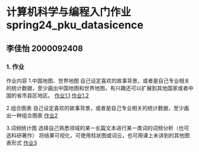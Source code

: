 # 计算机科学与编程入门作业 spring24_pku_datasicence
## 李佳怡 2000092408
### 1. 作业
作业内容
1.中国地图、世界地图
  自己设定喜欢的故事背景，或者是自己专业相关的统计数据，至少画出中国地图和世界地图，有兴趣还可以扩展到其他国家或者中国的省市县区地区。
[作业1.1](file:///C:/Users/leeji/Documents/%E5%8C%97%E5%A4%A7%20%E5%AD%A6%E4%B9%A0%E8%B5%84%E6%96%99/24%E5%B9%B4%20%E6%98%A5%E5%AD%A3/%E8%AE%A1%E7%AE%97%E6%9C%BA%E7%A7%91%E5%AD%A6%E4%B8%8E%E7%BC%96%E7%A8%8B%E5%85%A5%E9%97%A8/Assignment%201/map_world.html)
[作业1.2](file:///C:/Users/leeji/Documents/%E5%8C%97%E5%A4%A7%20%E5%AD%A6%E4%B9%A0%E8%B5%84%E6%96%99/24%E5%B9%B4%20%E6%98%A5%E5%AD%A3/%E8%AE%A1%E7%AE%97%E6%9C%BA%E7%A7%91%E5%AD%A6%E4%B8%8E%E7%BC%96%E7%A8%8B%E5%85%A5%E9%97%A8/Assignment%201/map_china.html)

2.组合图表
  自己设定喜欢的故事背景，或者是自己专业相关的统计数据，至少画出一种组合图表
[作业2](file:///C:/Users/leeji/Documents/%E5%8C%97%E5%A4%A7%20%E5%AD%A6%E4%B9%A0%E8%B5%84%E6%96%99/24%E5%B9%B4%20%E6%98%A5%E5%AD%A3/%E8%AE%A1%E7%AE%97%E6%9C%BA%E7%A7%91%E5%AD%A6%E4%B8%8E%E7%BC%96%E7%A8%8B%E5%85%A5%E9%97%A8/Assignment%201/bar_line_plot.html)


3.词频统计图
  选择自己熟悉领域的某一长篇文本进行某一类词的词频分析（也可选科研著作）
  将结果可视化，可使用柱状图或词云，也可用课上未讲到的其他图表形式
[作业3](file:///C:/Users/leeji/Documents/%E5%8C%97%E5%A4%A7%20%E5%AD%A6%E4%B9%A0%E8%B5%84%E6%96%99/24%E5%B9%B4%20%E6%98%A5%E5%AD%A3/%E8%AE%A1%E7%AE%97%E6%9C%BA%E7%A7%91%E5%AD%A6%E4%B8%8E%E7%BC%96%E7%A8%8B%E5%85%A5%E9%97%A8/Assignment%201/wordcloud.html)


